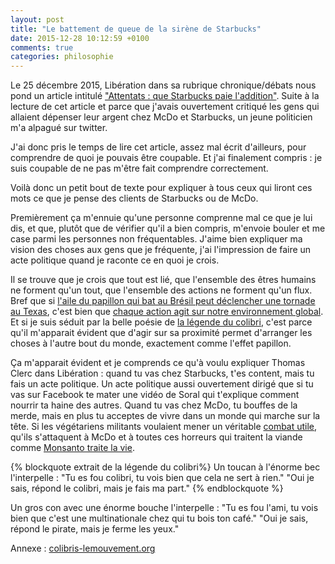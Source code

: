 ```yaml
---
layout: post
title: "Le battement de queue de la sirène de Starbucks"
date: 2015-12-28 10:12:59 +0100
comments: true
categories: philosophie
---
```


Le 25 décembre 2015, Libération dans sa rubrique chronique/débats nous
pond un article intitulé ["Attentats : que Starbucks paie l'addition"](http://www.liberation.fr/debats/2015/12/25/attentats-que-starbucks-paie-l-addition_1422906).
Suite à la lecture de cet article et parce que j'avais ouvertement
critiqué les gens qui allaient dépenser leur argent chez McDo et
Starbucks, un jeune politicien m'a alpagué sur twitter.

J'ai donc pris le temps de lire cet article, assez mal écrit d'ailleurs, pour comprendre de quoi je pouvais être coupable. Et j'ai finalement compris : je suis coupable de ne pas m'être fait comprendre correctement.

Voilà donc un petit bout de texte pour expliquer à tous ceux qui liront ces mots ce que je pense des clients de Starbucks ou de McDo.

Premièrement ça m'ennuie qu'une personne comprenne mal ce que je lui dis, et que, plutôt que de vérifier qu'il a bien compris, m'envoie bouler et me case parmi les personnes non fréquentables. J'aime bien expliquer ma vision des choses aux gens que je fréquente, j'ai l'impression de faire un acte politique quand je raconte ce en quoi je crois.

Il se trouve que je crois que tout est lié, que l'ensemble des êtres humains ne forment qu'un tout, que l'ensemble des actions ne forment qu'un flux. Bref que si [l'aile du papillon qui bat au Brésil peut déclencher une tornade au Texas](https://fr.wikipedia.org/wiki/Effet_papillon#La_conf.C3.A9rence_essentielle), c'est bien que [chaque action agit sur notre environnement global](https://www.youtube.com/watch?v=pWXQ0n0Sq2A). Et si je suis séduit par la belle poésie de [la légende du colibri](https://vimeo.com/32564879), c'est parce qu'il m'apparait évident que d'agir sur sa proximité permet d'arranger les choses à l'autre bout du monde, exactement comme l'effet papillon.

Ça m'apparait évident et je comprends ce qu'à voulu expliquer Thomas Clerc dans Libération : quand tu vas chez Starbucks, t'es content, mais tu fais un acte politique. Un acte politique aussi ouvertement dirigé que si tu vas sur Facebook te mater une vidéo de Soral qui t'explique comment nourrir ta haine des autres. Quand tu vas chez McDo, tu bouffes de la merde, mais en plus tu acceptes de vivre dans un monde qui marche sur la tête. Si les végétariens militants voulaient mener un véritable [combat utile](http://www.reporterre.net/Voici-pourquoi-je-re-mange-de-la-viande), qu'ils s'attaquent à McDo et à toutes ces horreurs qui traitent la viande comme [Monsanto traite la vie](http://www.liberation.fr/planete/2015/12/02/monsanto-pour-que-justice-germe_1417833).

{% blockquote extrait de la légende du colibri%}
Un toucan à l'énorme bec l'interpelle : "Tu es fou colibri, tu vois bien que cela ne sert à rien." "Oui je sais, répond le colibri, mais je fais ma part."
{% endblockquote %}

Un gros con avec une énorme bouche l'interpelle : "Tu es fou l'ami, tu vois bien que c'est une multinationale chez qui tu bois ton café." "Oui je sais, répond le pirate, mais je ferme les yeux."

Annexe : [colibris-lemouvement.org](http://www.colibris-lemouvement.org/)
